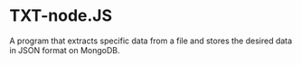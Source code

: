 # TXT-node.JS
A program that extracts specific data from a file and stores the desired data in JSON format on MongoDB.
